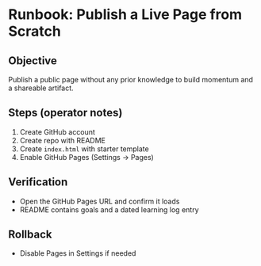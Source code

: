 # Runbook: Publish a Live Page from Scratch

## Objective
Publish a public page without any prior knowledge to build momentum and a shareable artifact.

## Steps (operator notes)
1. Create GitHub account
2. Create repo with README
3. Create `index.html` with starter template
4. Enable GitHub Pages (Settings → Pages)

## Verification
- Open the GitHub Pages URL and confirm it loads
- README contains goals and a dated learning log entry

## Rollback
- Disable Pages in Settings if needed
